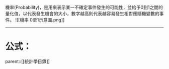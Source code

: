 機率(Probability)，是用來表示某一不確定事件發生的可能性，並給予0到1之間的量化值，以代表發生機會的大小，數字越高則代表越容易發生相對應隨機變數的事件。
![[機率 0至1示意圖.png]]
- - -
# 公式：

parent::[[統計學目錄]]